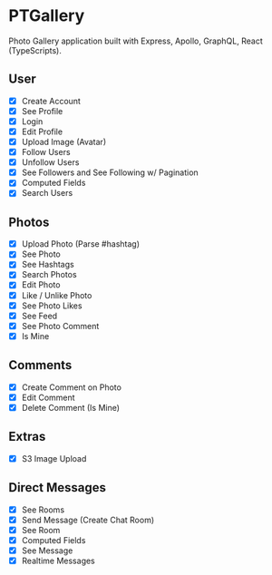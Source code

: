 # PTGallery

Photo Gallery application built with Express, Apollo, GraphQL, React (TypeScripts).

## User

- [x] Create Account
- [x] See Profile
- [x] Login
- [x] Edit Profile
- [x] Upload Image (Avatar)
- [x] Follow Users
- [x] Unfollow Users
- [x] See Followers and See Following w/ Pagination
- [x] Computed Fields
- [x] Search Users

## Photos

- [x] Upload Photo (Parse #hashtag)
- [x] See Photo
- [x] See Hashtags
- [x] Search Photos
- [x] Edit Photo
- [x] Like / Unlike Photo
- [x] See Photo Likes
- [x] See Feed
- [x] See Photo Comment
- [x] Is Mine

## Comments

- [x] Create Comment on Photo
- [x] Edit Comment
- [x] Delete Comment (Is Mine)

## Extras

- [x] S3 Image Upload

## Direct Messages

- [x] See Rooms
- [x] Send Message (Create Chat Room)
- [x] See Room
- [x] Computed Fields
- [x] See Message
- [x] Realtime Messages
